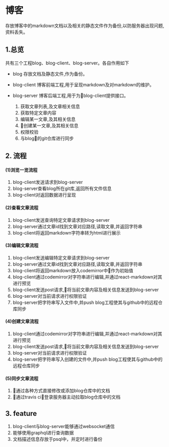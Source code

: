 # 博客

存放博客中的markdown文档以及相关的静态文件作为备份,以防服务器出现问题,资料丢失。

## 1.总览

共有三个工程blog、blog-client、blog-server。各自作用如下

- blog
存放文档及静态文件,作为备份。
- blog-client 
博客前端工程,用于呈现markdown及对markdown的维护。
- blog-server
博客后端工程,用于为blog-client提供接口。

    1. 获取文章列表,及文章相关信息
    2. 获取特定文章内容
    3. 编辑某一文章,及其相关信息
    4. 创建某一文章,及其相关信息
    5. 权限校验
    6. 与blog的git仓库进行同步

## 2. 流程

#### (1)浏览一览流程

1. blog-client发送请求到blog-server
2. blog-server查看blog所在git库,返回所有文件信息
3. blog-client对返回数据进行呈现

#### (2)查看文章流程

1. blog-client发送查询特定文章请求到blog-server
2. blog-server通过文章id找到文章对应路径,读取文章,并返回字符串
3. blog-client将返回markdown字符串转为html进行展示

#### (3)编辑文章流程

1. blog-client发送编辑特定文章请求到blog-server
2. blog-server通过文章id找到文章对应路径,读取文章,并返回字符串
3. blog-client将返回markdown放入codemirror中作为初始值
4. blog-client通过codemirror对字符串进行编辑,并通过react-markdown对其进行预览
5. blog-client发送post请求,将当前文章内容及相关信息发送到blog-server
6. blog-server对当前请求进行权限验证
7. blog-server把字符串写入文件中,并push blog工程使其与github中的远程仓库同步

#### (4)创建文章流程

1. blog-client通过codemirror对字符串进行编辑,并通过react-markdown对其进行预览
2. blog-client发送post请求,将当前文章内容及相关信息发送到blog-server
3. blog-server对当前请求进行权限验证
4. blog-server把字符串写入创建的文件中,并push blog工程使其与github中的远程仓库同步

#### (5)同步文章流程

1. 通过各种方式直接修改或添加blog仓库中的文档
2. 通过travis ci登录服务器主动拉取blog仓库中的文档

## 3. feature

1. blog-client与blog-server能够通过websocket通信
2. 能够使用graphql进行查询数据
3. 文档描述信息存放于psql中，并定时进行备份